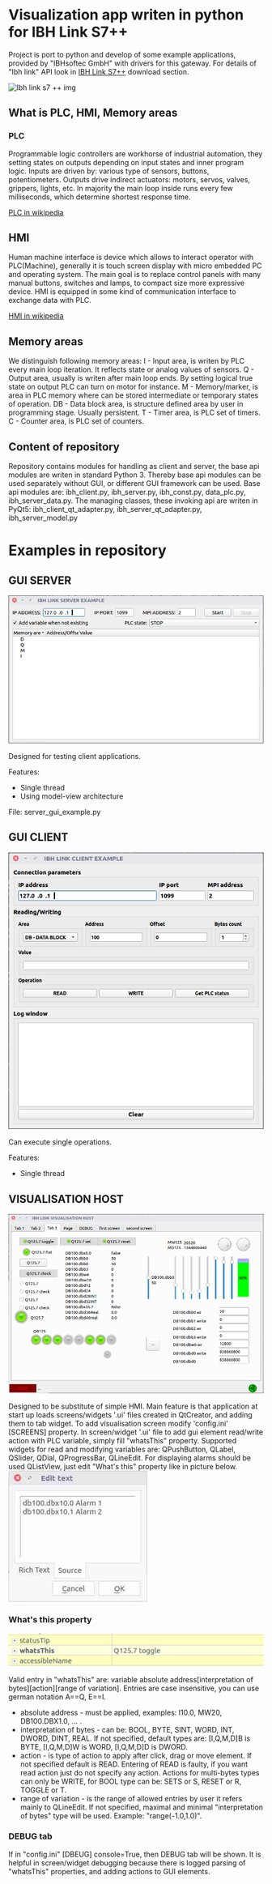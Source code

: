# Visualization app writen in python for IBH Link S7++
Project is port to python and develop of some example applications, provided by "IBHsoftec GmbH" with drivers for this gateway.
For details of "Ibh link" API look in [IBH Link S7++](https://www.ibhsoftec.com/IBH-Link-S7-PP-Eng) download section.

![Ibh link s7 ++ img](https://www.ibhsoftec.com/WebRoot/Store6/Shops/63444704/4F32/97CB/C3A1/E005/5406/C0A8/2981/4069/20266_ml.gif)

## What is PLC, HMI, Memory areas
### PLC
Programmable logic controllers are workhorse of industrial automation, they setting states on outputs depending
on input states and inner program logic. Inputs are driven by: various type of sensors, buttons, potentiometers.
Outputs drive indirect actuators: motors, servos, valves, grippers, lights, etc.
In majority the main loop inside runs every few milliseconds, which determine shortest response time.

[PLC in wikipedia](https://en.wikipedia.org/wiki/Programmable_logic_controller)
## HMI
Human machine interface is device which allows to interact operator with PLC(Machine), generally it is touch screen display
with micro embedded PC and operating system.
The main goal is to replace control panels with many manual buttons, switches and lamps, to compact size more expressive device.
HMI is equipped in some kind of communication interface to exchange data with PLC.

[HMI in wikipedia](https://en.wikipedia.org/wiki/Control_panel_(engineering))
## Memory areas
We distinguish following memory areas:
I - Input area, is writen by PLC every main loop iteration. It reflects state or analog values of sensors.
Q - Output area, usually is writen after main loop ends. By setting logical true state on output PLC can turn on motor for instance.
M - Memory/marker, is area in PLC memory where can be stored intermediate or temporary states of operation.
DB - Data block area, is structure defined area by user in programming stage. Usually persistent.
T - Timer area, is PLC set of timers.
C - Counter area, is PLC set of counters.
## Content of repository
Repository contains modules for handling as client and server, the base api modules are writen in standard Python 3.
Thereby base api modules can be used separately without GUI, or different GUI framework can be used.
Base api modules are: ibh_client.py, ibh_server.py, ibh_const.py, data_plc.py, ibh_server_data.py.
The managing classes, these invoking api are writen in PyQt5: ibh_client_qt_adapter.py, ibh_server_qt_adapter.py,
ibh_server_model.py
# Examples in repository
## GUI SERVER
![](doc/IBH_LINK_SERVER_EXAMPLE.png)

Designed for testing client applications.

Features:
* Single thread
* Using model-view architecture

File: server_gui_example.py

## GUI CLIENT
![](doc/IBH_LINK_CLIENT_EXAMPLE.png)

Can execute single operations.

Features:
* Single thread
## VISUALISATION HOST

![](doc/IBH_LINK_VISUALISATION_HOST.png)

Designed to be substitute of simple HMI.
Main feature is that application at start up loads screens/widgets '.ui' files created in QtCreator, and adding them
to tab widget. To add visualisation screen modify 'config.ini' \[SCREENS\] property.
In screen/widget '.ui' file to add gui element read/write action with PLC variable, simply fill "whatsThis" property.
Supported widgets for read and modifying variables are: QPushButton, QLabel, QSlider, QDial, QProgressBar, QLineEdit.
For displaying alarms should be used QListView, just edit "What's this" property like in picture below.
![](doc/QListViewAsAlarmWindow.png)

### What's this property

![](doc/Whats_this.png)

Valid entry in "whatsThis" are:
variable absolute address\[interpretation of bytes\]\[action\]\[range of variation\].
Entries are case insensitive, you can use german notation A==Q, E==I.
* absolute address - must be applied, examples: I10.0, MW20, DB100.DBX1.0, ... .
* interpretation of bytes - can be: BOOL, BYTE, SINT, WORD, INT, DWORD, DINT, REAL. If not specified, default types are:
 \[I,Q,M,D\]B is BYTE, \[I,Q,M,D\]W is WORD, \[I,Q,M,D\]D is DWORD.
* action - is type of action to apply after click, drag or move element. If not specified default is READ.
Entering of READ is faulty, if you want read action just do not specify any action.
Actions for multi-bytes types can only be WRITE, for BOOL type can be: SETS or S, RESET or R, TOGGLE or T.
* range of variation - is the range of allowed entries by user it refers mainly to QLineEdit. If not specified, maximal
and minimal "interpretation of bytes" type will be used. Example: "range(-1.0,1.0)".

### DEBUG tab
If in "config.ini" \[DBEUG\] console=True, then DEBUG tab will be shown. It is helpful in screen/widget debugging because
there is logged parsing of "whatsThis" properties, and adding actions to GUI elements.
